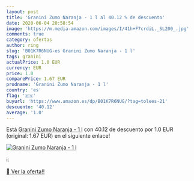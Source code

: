 ```yaml
---
layout: post
title: 'Granini Zumo Naranja - 1 l al 40.12 % de descuento'
date: 2020-06-04 20:58:54
image: 'https://m.media-amazon.com/images/I/41h+F7crdiL._SL200_.jpg'
comments: true
category: ofertas
author: ring
slug: 'B01K7R6NUG-es Granini Zumo Naranja - 1 l'
tags: granini
actualPrice: 1.0 EUR
currency: EUR
price: 1.0
comparePrice: 1.67 EUR
prodname: 'Granini Zumo Naranja - 1 l'
country: 'es'
flag: '🇪🇸'
buyurl: 'https://www.amazon.es/dp/B01K7R6NUG/?tag=tolees-21'
descuento: '40.12'
average: '1.0'
---
```


Está [Granini Zumo Naranja - 1 l](https://www.amazon.es/dp/B01K7R6NUG/?tag=tolees-21) con 40.12 de descuento por 1.0 EUR (original: 1.67 EUR) en el siguiente enlace!

[![Granini Zumo Naranja - 1 l](https://m.media-amazon.com/images/I/41h+F7crdiL._SL200_.jpg)](https://www.amazon.es/dp/B01K7R6NUG/?tag=tolees-21)

ℹ️:


[🛒 Ver la oferta!!](https://www.amazon.es/dp/B01K7R6NUG/?tag=tolees-21)
